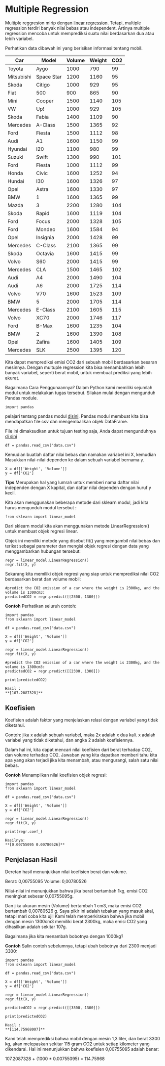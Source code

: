 # Multiple Regression

Multiple reggresion mirip dengan [linear regression](https://www.w3schools.com/python/python_ml_linear_regression.asp). Tetapi, multiple regression terdiri banyak nilai bebas atau independent. Artinya multiple regression mencoba untuk memprediksi suatu nilai berdasarkan dua atau lebih variabel.

Perhatikan data dibawah ini yang berisikan informasi tentang mobil. 

| Car | Model | Volume | Weight | CO2 |
| ----------- | ----------- | ----------- | ----------- | ----------- |
| Toyota | Aygo | 1000 |	790 |	99 |
| Mitsubishi	| Space Star | 1200 | 1160	| 95 |
| Skoda |	Citigo | 1000 |	929 |	95 |	
| Fiat |	500	| 900 |	865 |	90 |
| Mini |	Cooper | 1500 |	1140 |	105 |	
| VW |	Up! | 1000 |	929 |	105 |
| Skoda |	Fabia |	1400 | 1109 |	90 |
| Mercedes |	A-Class |	1500 |	1365 |	92 |
| Ford |	Fiesta |	1500 |	1112 |	98 |
| Audi |	A1 |	1600 |	1150 |	99 |
| Hyundai |	I20 |	1100 |	980 |	99 |
| Suzuki |	Swift |	1300 |	990 |	101 |
|Ford |	Fiesta |	1000 |	1112 |	99 |
|Honda |	Civic |	1600 |	1252 |	94 |
| Hundai |	I30 |	1600 |	1326 |	97 |
|Opel |	Astra |	1600 |	1330 |	97 |
| BMW |	1 | 1600 | 1365 |	99 |
| Mazda | 3 |	2200	| 1280	| 104 |
| Skoda	| Rapid	| 1600	| 1119 |	104 |
| Ford |	Focus	| 2000 |	1328	| 105 |
| Ford |	Mondeo |	1600 |	1584 |	94 |
| Opel |	Insignia |	2000 |	1428 |	99 |
| Mercedes |	C-Class |	2100 |	1365 |	99 |
| Skoda |	Octavia |	1600 |	1415 |	99 |
| Volvo |	S60 |	2000 |	1415 |	99 |
| Mercedes |	CLA |	1500 |	1465 |	102 |
| Audi |	A4 |	2000 |	1490 |	104 |
| Audi |	A6 |	2000 |	1725 |	114 |
| Volvo |	V70 |	1600 |	1523 |	109 |
| BMW |	5 | 2000 |	1705 |	114 |
| Mercedes |	E-Class |	2100 |	1605 |	115 |
| Volvo |	XC70 |	2000 | 1746 |	117 | 
| Ford |	B-Max |	1600 |	1235 |	104 |
| BMW |	2 |	1600 |	1390 |	108 |
| Opel |	Zafira |	1600 |	1405 |	109 |
| Mercedes | SLK |	2500 |	1395 |	120 |

Kita dapat memprediksi emisi CO2 dari sebuah mobil berdasarkan besaran mesinnya. Dengan multuple regression kita bisa menambahkan lebih banyak variabel, seperti berat mobil, untuk membuat prediksi yang lebih akurat.

Bagaimana Cara Penggunaannya?
Dalam Python kami memiliki sejumlah modul untuk melakukan tugas tersebut. Silakan mulai dengan mengunduh Pandas module.

```
import pandas
```

pelajari tentang pandas modul [disini](https://www.w3schools.com/python/pandas/default.asp). Pandas modul membuat kita bisa mendapatkan file csv dan mengembalikan objek DataFrame.

File ini dimaksudkan untuk tujuan testing saja, Anda dapat mengunduhnya [di sini](https://www.w3schools.com/python/data.csv) 

```
df = pandas.read_csv("data.csv")
```
Kemudian buatlah daftar nilai bebas dan namakan variabel ini X, kemudian Masukkan nilai-nilai dependen ke dalam sebuah variabel bernama y.

```
X = df[['Weight', 'Volume']]
y = df['CO2']
```

**Tips** Merupakan hal yang lumrah untuk memberi nama daftar nilai independen dengan X kapital, dan daftar nilai dependen dengan huruf y kecil.

Kita akan menggunakan beberapa metode dari sklearn modul, jadi kita harus mengunduh modul tersebut :

```
from sklearn import linear_model
```
Dari sklearn modul kita akan menggunakan metode LinearRegression() untuk membuat objek regresi linear.

Objek ini memiliki metode yang disebut fit() yang mengambil nilai bebas dan terikat sebagai parameter dan mengisi objek regresi dengan data yang menggambarkan hubungan tersebut: 
```
regr = linear_model.LinearRegression()
regr.fit(X, y)
```
Sekarang kita memiliki objek regresi yang siap untuk memprediksi nilai CO2 berdasarkan berat dan volume mobil: 

```
#predict the CO2 emission of a car where the weight is 2300kg, and the volume is 1300cm3:
predictedCO2 = regr.predict([[2300, 1300]])
```


**Contoh**
Perhatikan seluruh contoh:
```
import pandas
from sklearn import linear_model

df = pandas.read_csv("data.csv")

X = df[['Weight', 'Volume']]
y = df['CO2']

regr = linear_model.LinearRegression()
regr.fit(X, y)

#predict the CO2 emission of a car where the weight is 2300kg, and the volume is 1300cm3:
predictedCO2 = regr.predict([[2300, 1300]])

print(predictedCO2)
```
```
Hasil :
**[107.2087328]**
```

## Koefisien
Koefisien adalah faktor yang menjelaskan relasi dengan variabel yang tidak diketahui.

Contoh: jika x adalah sebuah variabel, maka 2x adalah x dua kali. x adalah variabel yang tidak diketahui, dan angka 2 adalah koefisiennya.

Dalam hal ini, kita dapat mencari nilai koefisien dari berat terhadap CO2, dan volume terhadap CO2. Jawaban yang kita dapatkan memberi tahu kita apa yang akan terjadi jika kita menambah, atau mengurangi, salah satu nilai bebas.

**Contoh**
Menampilkan nilai koefisien objek regresi:
```
import pandas
from sklearn import linear_model

df = pandas.read_csv("data.csv")

X = df[['Weight', 'Volume']]
y = df['CO2']

regr = linear_model.LinearRegression()
regr.fit(X, y)

print(regr.coef_)
```

```
Hasilnya:
**[0.00755095 0.00780526]**
```

## Penjelasan Hasil

Deretan hasil menunjukkan nilai koefisien berat dan volume.

Berat: 0,00755095
Volume: 0,00780526

Nilai-nilai ini menunjukkan bahwa jika berat bertambah 1kg, emisi CO2 meningkat sebesar 0,00755095g.

Dan jika ukuran mesin (Volume) bertambah 1 cm3, maka emisi CO2 bertambah 0,00780526 g. Saya pikir ini adalah tebakan yang masuk akal, tetapi mari coba kita uji! Kami telah memperkirakan bahwa jika mobil dengan mesin 1300cm3 memiliki berat 2300kg, maka emisi CO2 yang dihasilkan adalah sekitar 107g.

Bagaimana jika kita menambah bobotnya dengan 1000kg?

**Contoh**
Salin contoh sebelumnya, tetapi ubah bobotnya dari 2300 menjadi 3300:

```
import pandas
from sklearn import linear_model

df = pandas.read_csv("data.csv")

X = df[['Weight', 'Volume']]
y = df['CO2']

regr = linear_model.LinearRegression()
regr.fit(X, y)

predictedCO2 = regr.predict([[3300, 1300]])

print(predictedCO2)
```

```
Hasil :
**[114.75968007]**
```
Kami telah memprediksi bahwa mobil dengan mesin 1,3 liter, dan berat 3300 kg, akan melepaskan sekitar 115 gram CO2 untuk setiap kilometer yang dikendarai. Hal ini menunjukkan bahwa koefisien 0,00755095 adalah benar:

107.2087328 + (1000 * 0.00755095) = 114.75968


